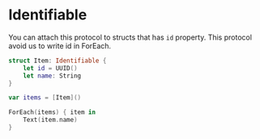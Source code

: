 # Identifiable

You can attach this protocol to structs that has `id` property.
This protocol avoid us to write id in ForEach.

```swift
struct Item: Identifiable {
    let id = UUID()
    let name: String
}

var items = [Item]()

ForEach(items) { item in
    Text(item.name)
}
```
